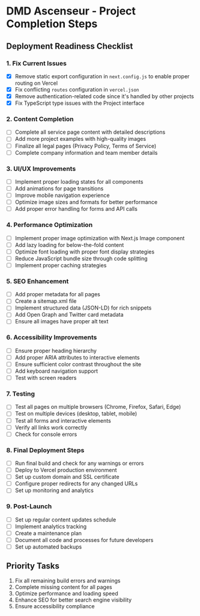 # DMD Ascenseur - Project Completion Steps

## Deployment Readiness Checklist

### 1. Fix Current Issues
- [x] Remove static export configuration in `next.config.js` to enable proper routing on Vercel
- [x] Fix conflicting `routes` configuration in `vercel.json`
- [x] Remove authentication-related code since it's handled by other projects
- [x] Fix TypeScript type issues with the Project interface

### 2. Content Completion
- [ ] Complete all service page content with detailed descriptions
- [ ] Add more project examples with high-quality images
- [ ] Finalize all legal pages (Privacy Policy, Terms of Service)
- [ ] Complete company information and team member details

### 3. UI/UX Improvements
- [ ] Implement proper loading states for all components
- [ ] Add animations for page transitions
- [ ] Improve mobile navigation experience
- [ ] Optimize image sizes and formats for better performance
- [ ] Add proper error handling for forms and API calls

### 4. Performance Optimization
- [ ] Implement proper image optimization with Next.js Image component
- [ ] Add lazy loading for below-the-fold content
- [ ] Optimize font loading with proper font display strategies
- [ ] Reduce JavaScript bundle size through code splitting
- [ ] Implement proper caching strategies

### 5. SEO Enhancement
- [ ] Add proper metadata for all pages
- [ ] Create a sitemap.xml file
- [ ] Implement structured data (JSON-LD) for rich snippets
- [ ] Add Open Graph and Twitter card metadata
- [ ] Ensure all images have proper alt text

### 6. Accessibility Improvements
- [ ] Ensure proper heading hierarchy
- [ ] Add proper ARIA attributes to interactive elements
- [ ] Ensure sufficient color contrast throughout the site
- [ ] Add keyboard navigation support
- [ ] Test with screen readers

### 7. Testing
- [ ] Test all pages on multiple browsers (Chrome, Firefox, Safari, Edge)
- [ ] Test on multiple devices (desktop, tablet, mobile)
- [ ] Test all forms and interactive elements
- [ ] Verify all links work correctly
- [ ] Check for console errors

### 8. Final Deployment Steps
- [ ] Run final build and check for any warnings or errors
- [ ] Deploy to Vercel production environment
- [ ] Set up custom domain and SSL certificate
- [ ] Configure proper redirects for any changed URLs
- [ ] Set up monitoring and analytics

### 9. Post-Launch
- [ ] Set up regular content updates schedule
- [ ] Implement analytics tracking
- [ ] Create a maintenance plan
- [ ] Document all code and processes for future developers
- [ ] Set up automated backups

## Priority Tasks
1. Fix all remaining build errors and warnings
2. Complete missing content for all pages
3. Optimize performance and loading speed
4. Enhance SEO for better search engine visibility
5. Ensure accessibility compliance

